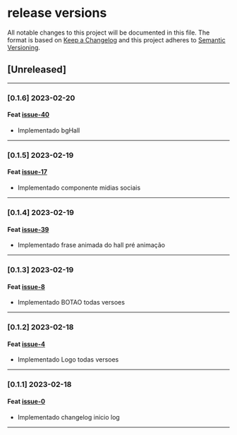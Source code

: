 # release versions

All notable changes to this project will be documented in this file.
The format is based on [Keep a Changelog](http://keepachangelog.com/en/1.0.0/)
and this project adheres to [Semantic Versioning](http://semver.org/spec/v2.0.0.html).

## [Unreleased]

---

### [0.1.6] 2023-02-20

#### Feat [issue-40](https://github.com/Stramp/SiteInfinity/issues/40)

- Implementado bgHall

---
### [0.1.5] 2023-02-19

#### Feat [issue-17](https://github.com/Stramp/SiteInfinity/issues/17)

- Implementado componente midias sociais

---
### [0.1.4] 2023-02-19

#### Feat [issue-39](https://github.com/Stramp/SiteInfinity/issues/39)

- Implementado frase animada do hall pré animação

---

### [0.1.3] 2023-02-19

#### Feat [issue-8](https://github.com/Stramp/SiteInfinity/issues/8)

- Implementado BOTAO todas versoes

---
### [0.1.2] 2023-02-18

#### Feat [issue-4](https://github.com/Stramp/SiteInfinity/issues/4)

- Implementado Logo todas versoes

---

### [0.1.1] 2023-02-18

#### Feat [issue-0](https://github.com/Stramp/SiteInfinity/)

- Implementado changelog inicio log

---
